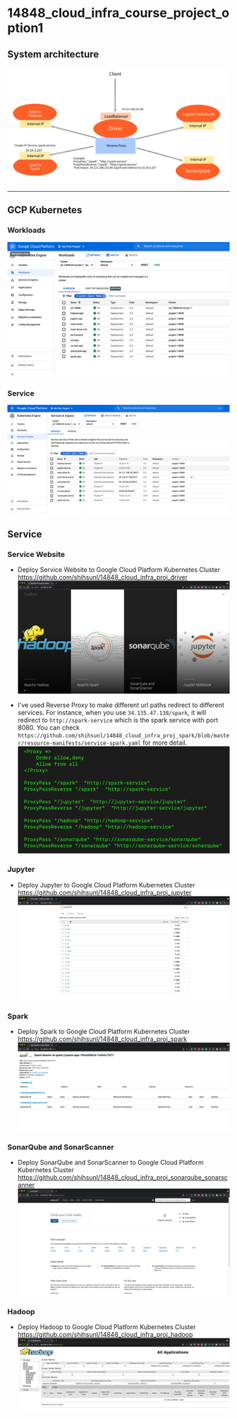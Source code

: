 # 14848_cloud_infra_course_project_option1

## System architecture
![System architecture](screenshot/system_architecture.png)

-------

## GCP Kubernetes
### Workloads
![workloads](screenshot/workloads.png)

### Service
![service](screenshot/service.png)

## Service
### Service Website
- Deploy Service Website to Google Cloud Platform Kubernetes Cluster
https://github.com/shihsunl/14848_cloud_infra_proj_driver
![website](screenshot/website.png)

- I've used Reverse Proxy to make different url paths redirect to different services. For instance, when you use `34.135.47.138/spark`, it will redirect to `http://spark-service` which is the spark service with port 8080. You can check `https://github.com/shihsunl/14848_cloud_infra_proj_spark/blob/master/resource-manifests/service-spark.yaml` for more detail.
![reverse_proxy](screenshot/reverse_proxy.png)

### Jupyter
- Deploy Jupyter to Google Cloud Platform Kubernetes Cluster
https://github.com/shihsunl/14848_cloud_infra_proj_jupyter
![jupyter](screenshot/jupyter.png)

### Spark
- Deploy Spark to Google Cloud Platform Kubernetes Cluster
https://github.com/shihsunl/14848_cloud_infra_proj_spark
![spark](screenshot/spark.png)

### SonarQube and SonarScanner
- Deploy SonarQube and SonarScanner to Google Cloud Platform Kubernetes Cluster
https://github.com/shihsunl/14848_cloud_infra_proj_sonarqube_sonarscanner
![sonarqube](screenshot/sonarqube.png)

### Hadoop
- Deploy Hadoop to Google Cloud Platform Kubernetes Cluster
https://github.com/shihsunl/14848_cloud_infra_proj_hadoop
![hadoop](screenshot/hadoop.png)
